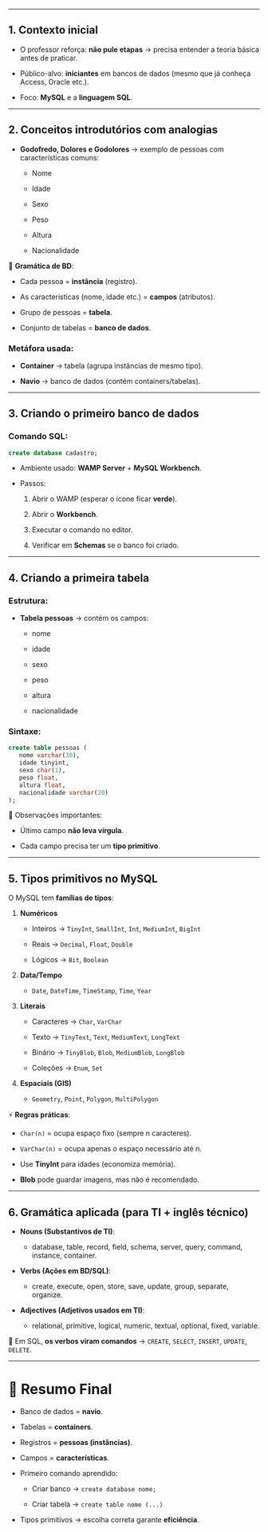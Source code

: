 
---

## 1. Contexto inicial

- O professor reforça: **não pule etapas** → precisa entender a teoria básica antes de praticar.
    
- Público-alvo: **iniciantes** em bancos de dados (mesmo que já conheça Access, Oracle etc.).
    
- Foco: **MySQL** e a **linguagem SQL**.
    

---

## 2. Conceitos introdutórios com analogias

- **Godofredo, Dolores e Godolores** → exemplo de pessoas com características comuns:
    
    - Nome
        
    - Idade
        
    - Sexo
        
    - Peso
        
    - Altura
        
    - Nacionalidade
        

📌 **Gramática de BD**:

- Cada pessoa = **instância** (registro).
    
- As características (nome, idade etc.) = **campos** (atributos).
    
- Grupo de pessoas = **tabela**.
    
- Conjunto de tabelas = **banco de dados**.
    

### Metáfora usada:

- **Container** → tabela (agrupa instâncias de mesmo tipo).
    
- **Navio** → banco de dados (contém containers/tabelas).
    

---

## 3. Criando o primeiro banco de dados

### Comando SQL:

```sql
create database cadastro;
```

- Ambiente usado: **WAMP Server** + **MySQL Workbench**.
    
- Passos:
    
    1. Abrir o WAMP (esperar o ícone ficar **verde**).
        
    2. Abrir o **Workbench**.
        
    3. Executar o comando no editor.
        
    4. Verificar em **Schemas** se o banco foi criado.
        

---

## 4. Criando a primeira tabela

### Estrutura:

- **Tabela pessoas** → contém os campos:
    
    - nome
        
    - idade
        
    - sexo
        
    - peso
        
    - altura
        
    - nacionalidade
        

### Sintaxe:

```sql
create table pessoas (
   nome varchar(30),
   idade tinyint,
   sexo char(1),
   peso float,
   altura float,
   nacionalidade varchar(20)
);
```

📌 Observações importantes:

- Último campo **não leva vírgula**.
    
- Cada campo precisa ter um **tipo primitivo**.
    

---

## 5. Tipos primitivos no MySQL

O MySQL tem **famílias de tipos**:

1. **Numéricos**
    
    - Inteiros → `TinyInt`, `SmallInt`, `Int`, `MediumInt`, `BigInt`
        
    - Reais → `Decimal`, `Float`, `Double`
        
    - Lógicos → `Bit`, `Boolean`
        
2. **Data/Tempo**
    
    - `Date`, `DateTime`, `TimeStamp`, `Time`, `Year`
        
3. **Literais**
    
    - Caracteres → `Char`, `VarChar`
        
    - Texto → `TinyText`, `Text`, `MediumText`, `LongText`
        
    - Binário → `TinyBlob`, `Blob`, `MediumBlob`, `LongBlob`
        
    - Coleções → `Enum`, `Set`
        
4. **Espaciais (GIS)**
    
    - `Geometry`, `Point`, `Polygon`, `MultiPolygon`
        

⚡ **Regras práticas**:

- `Char(n)` = ocupa espaço fixo (sempre n caracteres).
    
- `VarChar(n)` = ocupa apenas o espaço necessário até n.
    
- Use **TinyInt** para idades (economiza memória).
    
- **Blob** pode guardar imagens, mas não é recomendado.
    

---

## 6. Gramática aplicada (para TI + inglês técnico)

- **Nouns (Substantivos de TI)**:
    
    - database, table, record, field, schema, server, query, command, instance, container.
        
- **Verbs (Ações em BD/SQL)**:
    
    - create, execute, open, store, save, update, group, separate, organize.
        
- **Adjectives (Adjetivos usados em TI)**:
    
    - relational, primitive, logical, numeric, textual, optional, fixed, variable.
        

📌 Em SQL, **os verbos viram comandos** → `CREATE`, `SELECT`, `INSERT`, `UPDATE`, `DELETE`.

---

# 🎯 Resumo Final

- Banco de dados = **navio**.
    
- Tabelas = **containers**.
    
- Registros = **pessoas (instâncias)**.
    
- Campos = **características**.
    
- Primeiro comando aprendido:
    
    - Criar banco → `create database nome;`
        
    - Criar tabela → `create table nome (...)`
        
- Tipos primitivos → escolha correta garante **eficiência**.
    
